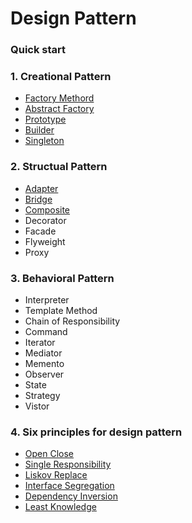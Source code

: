 # Design Pattern

### Quick start

### 1. Creational Pattern

   - [Factory Methord](https://github.com/zhaotianxiang/design-pattern/tree/master/src/001.Factory)
   - [Abstract Factory](https://github.com/zhaotianxiang/design-pattern/tree/master/src/001.Factory)
   - [Prototype](https://github.com/zhaotianxiang/design-pattern/tree/master/src/002.Prototype)
   - [Builder](https://github.com/zhaotianxiang/design-pattern/tree/master/src/003.Builder)
   - [Singleton](https://github.com/zhaotianxiang/design-pattern/tree/master/src/004.Singleton)

### 2. Structual Pattern

   - [Adapter](https://github.com/zhaotianxiang/design-pattern/tree/master/src/005.Adapter)
   - [Bridge](https://github.com/zhaotianxiang/design-pattern/tree/master/src/006.Bridge)
   - [Composite](https://github.com/zhaotianxiang/design-pattern/tree/master/src/007.Composite)
   - Decorator
   - Facade
   - Flyweight
   - Proxy

### 3. Behavioral Pattern

   - Interpreter
   - Template Method
   - Chain of Responsibility
   - Command
   - Iterator
   - Mediator
   - Memento
   - Observer
   - State
   - Strategy
   - Vistor

### 4. Six principles for design pattern
   
   - [Open Close](https://github.com/zhaotianxiang/design-pattern/tree/master/principles/open_close)
   - [Single Responsibility](https://github.com/zhaotianxiang/design-pattern/tree/master/principles/single-responsibility)
   - [Liskov Replace](https://github.com/zhaotianxiang/design-pattern/tree/master/principles/liskov)
   - [Interface Segregation](https://github.com/zhaotianxiang/design-pattern/tree/master/principles/dependency-inversion)
   - [Dependency Inversion](https://github.com/zhaotianxiang/design-pattern/tree/master/principles/interface-segregation)
   - [Least Knowledge](https://github.com/zhaotianxiang/design-pattern/tree/master/principles/least-knowledge)

